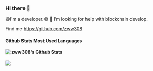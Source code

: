 ### Hi there 👋

<!--
**zww308/zww308** is a ✨ _special_ ✨ repository because its `README.md` (this file) appears on your GitHub profile.

Here are some ideas to get you started:

- 🔭 I’m currently working on ...
- 🌱 I’m currently learning ...
- 👯 I’m looking to collaborate on ...
- 🤔 I’m looking for help with ...
- 💬 Ask me about ...
- 📫 How to reach me: ...
- 😄 Pronouns: ...
- ⚡ Fun fact: ...
-->

😅I'm a developer.😅
🤔 I’m looking for help with blockchain develop.

Find me https://github.com/zww308


#### Github Stats Most Used Languages

<img  src="https://github-readme-stats.vercel.app/api/top-langs/?username=zww308&theme=dark&layout=compact" align='left'/>

>

#### zww308's Github Stats

<img  src="https://github-readme-stats.vercel.app/api?username=zww308&show_icons=true&theme=dark&count_private=true" align='left'/>
